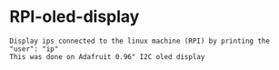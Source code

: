 # RPI-oled-display
```
Display ips connected to the linux machine (RPI) by printing the "user": "ip"
This was done on Adafruit 0.96" I2C oled display
```
